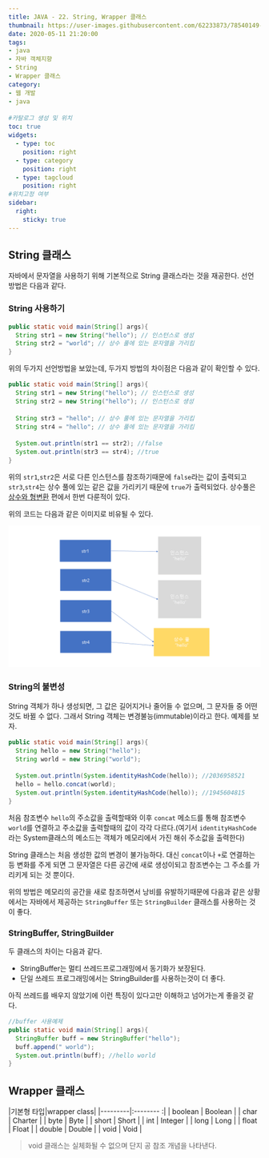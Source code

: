 ```yaml
---
title: JAVA - 22. String, Wrapper 클래스
thumbnail: https://user-images.githubusercontent.com/62233873/78540149-aa58da80-782e-11ea-9754-33ae5e40ec43.jpg
date: 2020-05-11 21:20:00
tags: 
- java
- 자바 객체지향
- String
- Wrapper 클래스
category:
- 웹 개발
- java

#카탈로그 생성 및 위치
toc: true
widgets:
  - type: toc
    position: right
  - type: category
    position: right
  - type: tagcloud
    position: right
#위치고정 여부
sidebar:
  right:
    sticky: true
---
```


## String 클래스
자바에서 문자열을 사용하기 위해 기본적으로 String 클래스라는 것을 재공한다. 선언 방법은 다음과 같다.<!-- more -->

### String 사용하기
```java
public static void main(String[] args){
  String str1 = new String("hello"); // 인스턴스로 생성
  String str2 = "world"; // 상수 풀에 있는 문자열을 가리킴
}
```
위의 두가지 선언방법을 보았는데, 두가지 방법의 차이점은 다음과 같이 확인할 수 있다.
```java
public static void main(String[] args){
  String str1 = new String("hello"); // 인스턴스로 생성
  String str2 = new String("hello"); // 인스턴스로 생성

  String str3 = "hello"; // 상수 풀에 있는 문자열을 가리킴
  String str4 = "hello"; // 상수 풀에 있는 문자열을 가리킴

  System.out.println(str1 == str2); //false
  System.out.println(str3 == str4); //true
}
```
위의 `str1`,`str2`은 서로 다른 인스턴스를 참조하기때문에 `false`라는 값이 출력되고 `str3`,`str4`는 상수 풀에 있는 같은 값을 가리키기 때문에 `true`가 출력되었다. 상수풀은 [상수와 형변환](https://gojaebeom.github.io/2020/04/22/java/JAVA-03-%EC%83%81%EC%88%98%EC%99%80%20%ED%98%95%EB%B3%80%ED%99%98/) 편에서 한번 다룬적이 있다.

위의 코드는 다음과 같은 이미지로 비유될 수 있다.

![이미지](https://github.com/gojaebeom/hexo-blog-server/blob/master/themes/icarus/source/images/%EC%9E%90%EB%B0%94/string.png?raw=true)

### String의 불변성
String 객체가 하나 생성되면, 그 값은 길어지거나 줄어들 수 없으며, 그 문자들 중 어떤 것도 바뀔 수 없다. 그래서 String 객체는 변경불능(immutable)이라고 한다. 예제를 보자.

```java
public static void main(String[] args){
  String hello = new String("hello");
  String world = new String("world");

  System.out.println(System.identityHashCode(hello)); //2036958521
  hello = hello.concat(world);
  System.out.println(System.identityHashCode(hello)); //1945604815
}
```
처음 참조변수 `hello`의 주소값을 출력할때와 이후 `concat` 메소드를 통해 참조변수 `world`를 연결하고 주소값을 출력할때의 값이 각각 다르다.(여기서 `identityHashCode`라는 System클래스의 메소드는 객체가 메모리에서 가진 해쉬 주소값을 출력한다)

String 클래스는 처음 생성한 값의 변경이 불가능하다. 대신 `concat`이나 `+`로 연결하는 등 변화를 주게 되면 그 문자열은 다른 공간에 새로 생성이되고 참조변수는 그 주소를 가리키게 되는 것 뿐이다. 

위의 방법은 메모리의 공간을 새로 참조하면서 낭비를 유발하기때문에 다음과 같은 상황에서는 자바에서 제공하는 `StringBuffer` 또는 `StringBuilder` 클래스를 사용하는 것이 좋다. 

### StringBuffer, StringBuilder
두 클래스의 차이는 다음과 같다.
- StringBuffer는 멀티 쓰레드프로그래밍에서 동기화가 보장된다.
- 단일 쓰레드 프로그래밍에서는 StringBuilder를 사용하는것이 더 좋다.

아직 쓰레드를 배우지 않았기에 이런 특징이 있다고만 이해하고 넘어가는게 좋을것 같다.

```java
//buffer 사용예제
public static void main(String[] args){
  StringBuffer buff = new StringBuffer("hello");
  buff.append(" world");
  System.out.println(buff); //hello world
}
```

## Wrapper 클래스

|기본형 타입|wrapper class| 
|---------|:-------- :|
| boolean | Boolean |
| char    | Charter |
| byte    | Byte    |
| short   | Short   |
| int     | Integer |
| long    | Long    |
| float   | Float   |
| double  | Double  | 
| void    | Void    | 

> void 클래스는 실체화될 수 없으며 단지 공 참조 개념을 나타낸다.

